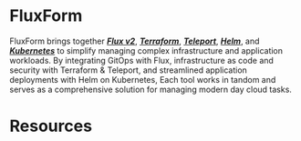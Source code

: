 # FluxForm

FluxForm brings together [***Flux v2***](https://fluxcd.io/flux/), [***Terraform***](https://developer.hashicorp.com/terraform?product_intent=terraform), [***Teleport***](https://goteleport.com/), [***Helm***](https://helm.sh/), and [***Kubernetes***](https://kubernetes.io/docs/home/) to simplify managing complex infrastructure and application workloads. By integrating GitOps with Flux, infrastructure as code and security with Terraform & Teleport, and streamlined application deployments with Helm on Kubernetes, Each tool works in tandom and serves as a comprehensive solution for managing modern day cloud tasks.


# Resources

